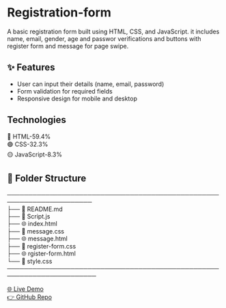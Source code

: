 # Registration-form

A basic registration form built using HTML, CSS, and JavaScript. it includes name, email, gender, age and passwor verifications and buttons with register form and message for page swipe.  

## ✨ Features  

- User can input their details (name, email, password)  
- Form validation for required fields  
- Responsive design for mobile and desktop  

## Technologies  

🔴 HTML-59.4%  
🟣 CSS-32.3%  
🟡 JavaScript-8.3%  

## 📂 Folder Structure
──────────────────────────────────────────────────────────────────────  
├── 📖 README.md  
├── 📄 Script.js  
├── 🌐 index.html  
├── 🎨 message.css  
├── 🌐 message.html  
├── 🎨 register-form.css  
├── 🌐 rgister-form.html  
└── 🎨 style.css  
───────────────────────────────────────────────────────────────────────  

[🌐 Live Demo](https://yuvaraj200201.github.io/Simple-Forms/)  
[👉 GitHub Repo](https://github.com/Yuvaraj200201/Simple-Forms)
